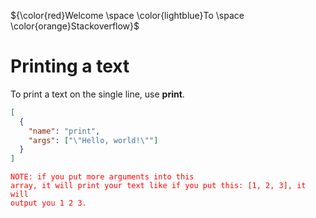 ${\color{red}Welcome \space \color{lightblue}To \space \color{orange}Stackoverflow}$
# Printing a text
To print a text on the single line, use <b>print</b>.<br>
```json
[
  {
    "name": "print",
    "args": ["\"Hello, world!\""]
  }
]
```
<code style="color : red">NOTE: if you put more arguments into this array, it will print your text like if you put this: [1, 2, 3], it will output you 1 2 3.</code>
